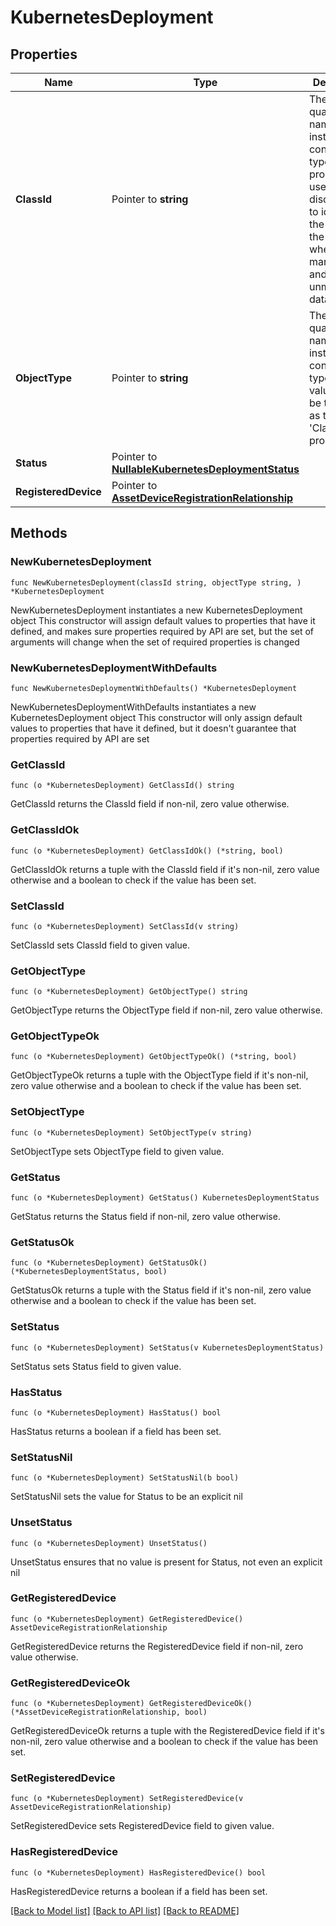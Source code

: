 # KubernetesDeployment

## Properties

Name | Type | Description | Notes
------------ | ------------- | ------------- | -------------
**ClassId** | Pointer to **string** | The fully-qualified name of the instantiated, concrete type. This property is used as a discriminator to identify the type of the payload when marshaling and unmarshaling data. | [default to "kubernetes.Deployment"]
**ObjectType** | Pointer to **string** | The fully-qualified name of the instantiated, concrete type. The value should be the same as the &#39;ClassId&#39; property. | [default to "kubernetes.Deployment"]
**Status** | Pointer to [**NullableKubernetesDeploymentStatus**](kubernetes.DeploymentStatus.md) |  | [optional] 
**RegisteredDevice** | Pointer to [**AssetDeviceRegistrationRelationship**](asset.DeviceRegistration.Relationship.md) |  | [optional] 

## Methods

### NewKubernetesDeployment

`func NewKubernetesDeployment(classId string, objectType string, ) *KubernetesDeployment`

NewKubernetesDeployment instantiates a new KubernetesDeployment object
This constructor will assign default values to properties that have it defined,
and makes sure properties required by API are set, but the set of arguments
will change when the set of required properties is changed

### NewKubernetesDeploymentWithDefaults

`func NewKubernetesDeploymentWithDefaults() *KubernetesDeployment`

NewKubernetesDeploymentWithDefaults instantiates a new KubernetesDeployment object
This constructor will only assign default values to properties that have it defined,
but it doesn't guarantee that properties required by API are set

### GetClassId

`func (o *KubernetesDeployment) GetClassId() string`

GetClassId returns the ClassId field if non-nil, zero value otherwise.

### GetClassIdOk

`func (o *KubernetesDeployment) GetClassIdOk() (*string, bool)`

GetClassIdOk returns a tuple with the ClassId field if it's non-nil, zero value otherwise
and a boolean to check if the value has been set.

### SetClassId

`func (o *KubernetesDeployment) SetClassId(v string)`

SetClassId sets ClassId field to given value.


### GetObjectType

`func (o *KubernetesDeployment) GetObjectType() string`

GetObjectType returns the ObjectType field if non-nil, zero value otherwise.

### GetObjectTypeOk

`func (o *KubernetesDeployment) GetObjectTypeOk() (*string, bool)`

GetObjectTypeOk returns a tuple with the ObjectType field if it's non-nil, zero value otherwise
and a boolean to check if the value has been set.

### SetObjectType

`func (o *KubernetesDeployment) SetObjectType(v string)`

SetObjectType sets ObjectType field to given value.


### GetStatus

`func (o *KubernetesDeployment) GetStatus() KubernetesDeploymentStatus`

GetStatus returns the Status field if non-nil, zero value otherwise.

### GetStatusOk

`func (o *KubernetesDeployment) GetStatusOk() (*KubernetesDeploymentStatus, bool)`

GetStatusOk returns a tuple with the Status field if it's non-nil, zero value otherwise
and a boolean to check if the value has been set.

### SetStatus

`func (o *KubernetesDeployment) SetStatus(v KubernetesDeploymentStatus)`

SetStatus sets Status field to given value.

### HasStatus

`func (o *KubernetesDeployment) HasStatus() bool`

HasStatus returns a boolean if a field has been set.

### SetStatusNil

`func (o *KubernetesDeployment) SetStatusNil(b bool)`

 SetStatusNil sets the value for Status to be an explicit nil

### UnsetStatus
`func (o *KubernetesDeployment) UnsetStatus()`

UnsetStatus ensures that no value is present for Status, not even an explicit nil
### GetRegisteredDevice

`func (o *KubernetesDeployment) GetRegisteredDevice() AssetDeviceRegistrationRelationship`

GetRegisteredDevice returns the RegisteredDevice field if non-nil, zero value otherwise.

### GetRegisteredDeviceOk

`func (o *KubernetesDeployment) GetRegisteredDeviceOk() (*AssetDeviceRegistrationRelationship, bool)`

GetRegisteredDeviceOk returns a tuple with the RegisteredDevice field if it's non-nil, zero value otherwise
and a boolean to check if the value has been set.

### SetRegisteredDevice

`func (o *KubernetesDeployment) SetRegisteredDevice(v AssetDeviceRegistrationRelationship)`

SetRegisteredDevice sets RegisteredDevice field to given value.

### HasRegisteredDevice

`func (o *KubernetesDeployment) HasRegisteredDevice() bool`

HasRegisteredDevice returns a boolean if a field has been set.


[[Back to Model list]](../README.md#documentation-for-models) [[Back to API list]](../README.md#documentation-for-api-endpoints) [[Back to README]](../README.md)


